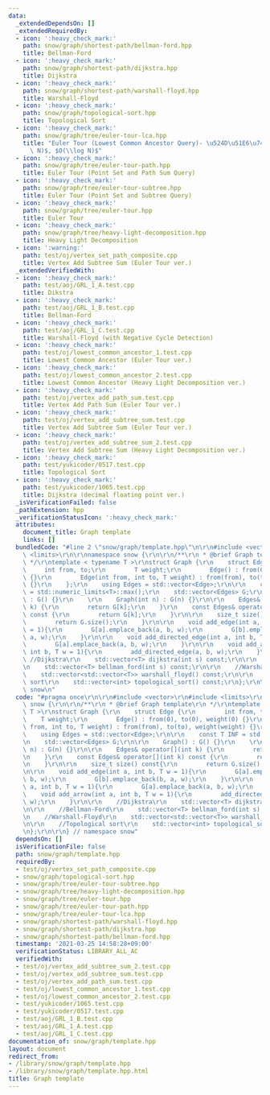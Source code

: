 ```yaml
---
data:
  _extendedDependsOn: []
  _extendedRequiredBy:
  - icon: ':heavy_check_mark:'
    path: snow/graph/shortest-path/bellman-ford.hpp
    title: Bellman-Ford
  - icon: ':heavy_check_mark:'
    path: snow/graph/shortest-path/dijkstra.hpp
    title: Dijkstra
  - icon: ':heavy_check_mark:'
    path: snow/graph/shortest-path/warshall-floyd.hpp
    title: Warshall-Floyd
  - icon: ':heavy_check_mark:'
    path: snow/graph/topological-sort.hpp
    title: Topological Sort
  - icon: ':heavy_check_mark:'
    path: snow/graph/tree/euler-tour-lca.hpp
    title: "Euler Tour (Lowest Common Ancestor Query)- \u524D\u51E6\u7406$O(N\\log\
      \ N)$, $O(\\log N)$"
  - icon: ':heavy_check_mark:'
    path: snow/graph/tree/euler-tour-path.hpp
    title: Euler Tour (Point Set and Path Sum Query)
  - icon: ':heavy_check_mark:'
    path: snow/graph/tree/euler-tour-subtree.hpp
    title: Euler Tour (Point Set and Subtree Query)
  - icon: ':heavy_check_mark:'
    path: snow/graph/tree/euler-tour.hpp
    title: Euler Tour
  - icon: ':heavy_check_mark:'
    path: snow/graph/tree/heavy-light-decomposition.hpp
    title: Heavy Light Decomposition
  - icon: ':warning:'
    path: test/oj/vertex_set_path_composite.cpp
    title: Vertex Add Subtree Sum (Euler Tour ver.)
  _extendedVerifiedWith:
  - icon: ':heavy_check_mark:'
    path: test/aoj/GRL_1_A.test.cpp
    title: Dikstra
  - icon: ':heavy_check_mark:'
    path: test/aoj/GRL_1_B.test.cpp
    title: Bellman-Ford
  - icon: ':heavy_check_mark:'
    path: test/aoj/GRL_1_C.test.cpp
    title: Warshall-Floyd (with Negative Cycle Detection)
  - icon: ':heavy_check_mark:'
    path: test/oj/lowest_common_ancestor_1.test.cpp
    title: Lowest Common Ancestor (Euler Tour ver.)
  - icon: ':heavy_check_mark:'
    path: test/oj/lowest_common_ancestor_2.test.cpp
    title: Lowest Common Ancestor (Heavy Light Decomposition ver.)
  - icon: ':heavy_check_mark:'
    path: test/oj/vertex_add_path_sum.test.cpp
    title: Vertex Add Path Sum (Euler Tour ver.)
  - icon: ':heavy_check_mark:'
    path: test/oj/vertex_add_subtree_sum.test.cpp
    title: Vertex Add Subtree Sum (Euler Tour ver.)
  - icon: ':heavy_check_mark:'
    path: test/oj/vertex_add_subtree_sum_2.test.cpp
    title: Vertex Add Subtree Sum (Heavy Light Decomposition ver.)
  - icon: ':heavy_check_mark:'
    path: test/yukicoder/0517.test.cpp
    title: Topological Sort
  - icon: ':heavy_check_mark:'
    path: test/yukicoder/1065.test.cpp
    title: Dijkstra (decimal floating point ver.)
  _isVerificationFailed: false
  _pathExtension: hpp
  _verificationStatusIcon: ':heavy_check_mark:'
  attributes:
    document_title: Graph template
    links: []
  bundledCode: "#line 2 \"snow/graph/template.hpp\"\n\r\n#include <vector>\r\n#include\
    \ <limits>\r\n\r\nnamespace snow {\r\n\r\n/**\r\n * @brief Graph template\r\n\
    \ */\r\ntemplate < typename T >\r\nstruct Graph {\r\n    struct Edge {\r\n   \
    \     int from, to;\r\n        T weight;\r\n        Edge() : from(0), to(0), weight(0)\
    \ {}\r\n        Edge(int from, int to, T weight) : from(from), to(to), weight(weight)\
    \ {}\r\n    };\r\n    using Edges = std::vector<Edge>;\r\n\r\n    const T INF\
    \ = std::numeric_limits<T>::max();\r\n    std::vector<Edges> G;\r\n\r\n    Graph()\
    \ : G() {}\r\n    \r\n    Graph(int n) : G(n) {}\r\n\r\n    Edges& operator[](int\
    \ k) {\r\n        return G[k];\r\n    }\r\n    const Edges& operator[](int k)\
    \ const {\r\n        return G[k];\r\n    }\r\n\r\n    size_t size() const{\r\n\
    \        return G.size();\r\n    }\r\n\r\n    void add_edge(int a, int b, T w\
    \ = 1){\r\n        G[a].emplace_back(a, b, w);\r\n        G[b].emplace_back(b,\
    \ a, w);\r\n    }\r\n\r\n    void add_directed_edge(int a, int b, T w = 1){\r\n\
    \        G[a].emplace_back(a, b, w);\r\n    }\r\n\r\n    void add_arrow(int a,\
    \ int b, T w = 1){\r\n        add_directed_edge(a, b, w);\r\n    }\r\n\r\n   \
    \ //Dijkstra\r\n    std::vector<T> dijkstra(int s) const;\r\n\r\n    //Bellman-Ford\r\
    \n    std::vector<T> bellman_ford(int s) const;\r\n\r\n    //Warshall-Floyd\r\n\
    \    std::vector<std::vector<T>> warshall_floyd() const;\r\n\r\n    //Topological\
    \ sort\r\n    std::vector<int> topological_sort() const;\r\n};\r\n\r\n} // namespace\
    \ snow\n"
  code: "#pragma once\r\n\r\n#include <vector>\r\n#include <limits>\r\n\r\nnamespace\
    \ snow {\r\n\r\n/**\r\n * @brief Graph template\r\n */\r\ntemplate < typename\
    \ T >\r\nstruct Graph {\r\n    struct Edge {\r\n        int from, to;\r\n    \
    \    T weight;\r\n        Edge() : from(0), to(0), weight(0) {}\r\n        Edge(int\
    \ from, int to, T weight) : from(from), to(to), weight(weight) {}\r\n    };\r\n\
    \    using Edges = std::vector<Edge>;\r\n\r\n    const T INF = std::numeric_limits<T>::max();\r\
    \n    std::vector<Edges> G;\r\n\r\n    Graph() : G() {}\r\n    \r\n    Graph(int\
    \ n) : G(n) {}\r\n\r\n    Edges& operator[](int k) {\r\n        return G[k];\r\
    \n    }\r\n    const Edges& operator[](int k) const {\r\n        return G[k];\r\
    \n    }\r\n\r\n    size_t size() const{\r\n        return G.size();\r\n    }\r\
    \n\r\n    void add_edge(int a, int b, T w = 1){\r\n        G[a].emplace_back(a,\
    \ b, w);\r\n        G[b].emplace_back(b, a, w);\r\n    }\r\n\r\n    void add_directed_edge(int\
    \ a, int b, T w = 1){\r\n        G[a].emplace_back(a, b, w);\r\n    }\r\n\r\n\
    \    void add_arrow(int a, int b, T w = 1){\r\n        add_directed_edge(a, b,\
    \ w);\r\n    }\r\n\r\n    //Dijkstra\r\n    std::vector<T> dijkstra(int s) const;\r\
    \n\r\n    //Bellman-Ford\r\n    std::vector<T> bellman_ford(int s) const;\r\n\r\
    \n    //Warshall-Floyd\r\n    std::vector<std::vector<T>> warshall_floyd() const;\r\
    \n\r\n    //Topological sort\r\n    std::vector<int> topological_sort() const;\r\
    \n};\r\n\r\n} // namespace snow"
  dependsOn: []
  isVerificationFile: false
  path: snow/graph/template.hpp
  requiredBy:
  - test/oj/vertex_set_path_composite.cpp
  - snow/graph/topological-sort.hpp
  - snow/graph/tree/euler-tour-subtree.hpp
  - snow/graph/tree/heavy-light-decomposition.hpp
  - snow/graph/tree/euler-tour.hpp
  - snow/graph/tree/euler-tour-path.hpp
  - snow/graph/tree/euler-tour-lca.hpp
  - snow/graph/shortest-path/warshall-floyd.hpp
  - snow/graph/shortest-path/dijkstra.hpp
  - snow/graph/shortest-path/bellman-ford.hpp
  timestamp: '2021-03-25 14:58:28+09:00'
  verificationStatus: LIBRARY_ALL_AC
  verifiedWith:
  - test/oj/vertex_add_subtree_sum_2.test.cpp
  - test/oj/vertex_add_subtree_sum.test.cpp
  - test/oj/vertex_add_path_sum.test.cpp
  - test/oj/lowest_common_ancestor_1.test.cpp
  - test/oj/lowest_common_ancestor_2.test.cpp
  - test/yukicoder/1065.test.cpp
  - test/yukicoder/0517.test.cpp
  - test/aoj/GRL_1_B.test.cpp
  - test/aoj/GRL_1_A.test.cpp
  - test/aoj/GRL_1_C.test.cpp
documentation_of: snow/graph/template.hpp
layout: document
redirect_from:
- /library/snow/graph/template.hpp
- /library/snow/graph/template.hpp.html
title: Graph template
---
```

